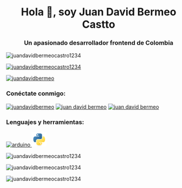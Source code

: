 <h1 align="center">Hola 👋, soy Juan David Bermeo Castto</h1>
<h3 align="center">Un apasionado desarrollador frontend de Colombia</h3>

<p align="left"> <img src="https://komarev.com/ghpvc/?username=juandavidbermeocastro1234&label=Profile%20views&color=0e75b6&style=flat" alt="juandavidbermeocastro1234" /> </p> <p align="left"

> <a href="https://github.com/ryo-ma/github-profile-trophy"><img src="https://github-profile-trophy.vercel.app/?username=juandavidbermeocastro1234" alt="juandavidbermeocastro1234" /></a> </p>

<p align="left"> <a href="https://twitter.com/juandavidbermeo" target="blank"><img src="https://img.shields.io/twitter/follow/juandavidbermeo?logo=twitter&style=for-the-badge" alt="juandavidbermeo" /></a> </p>

<h3 align="left">Conéctate conmigo:</h3>
<p align="left">
<a href="https://twitter.com/juandavidbermeo" target="blank"><img align="center" src="https://raw.githubusercontent.com/rahuldkjain/github-profile-readme-generator/master/src/images/icons/Social/twitter.svg" alt="juandavidbermeo" height="30" width="40" /></a>
<a href="https://fb.com/juan david bermeo" target="blank"><img align="center" src="https://raw.githubusercontent.com/rahuldkjain/github-profile-readme-generator/master/src/images/icons/Social/facebook.svg" alt="juan david bermeo" height="30" width="40" /></a>
<a href="https://instagram.com/juan david bermeo" target="blank"><img align="center" src="https://raw.githubusercontent.com/rahuldkjain/github-profile-readme-generator/master/src/images/icons/Social/instagram.svg" alt="juan david bermeo" height="30" width="40" /></a>
</p>

<h3 align="left">Lenguajes y herramientas:</h3>
<p align="left"> <a href="https://www.arduino.cc/" target="_blank" rel="noreferrer"> <img src="https://cdn.worldvectorlogo.com/logos/arduino-1.svg" alt="arduino" width="40" height="40"/> </a> <a href="https://www.python.org" target="_blank" rel="noreferrer"> <img src="https://raw.githubusercontent.com/devicons/devicon/master/icons/python/python-original.svg" alt="python" width="40" height="40"/> </a> </p>

<p><img align="izquierda" src="https://github-readme-stats.vercel.app/api/top-langs?username=juandavidbermeocastro1234&show_icons=true&locale=es&layout=compact" alt="juandavidbermeocastro1234" /></p>

<p> <img align="centro" src="https://github-readme-stats.vercel.app/api?username=juandavidbermeocastro1234&show_icons=true&locale=es" alt="juandavidbermeocastro1234" /></p>

<p><img align="centro" src="https://github-readme-streak-stats.herokuapp.com/?user=juandavidbermeocastro1234&" alt="juandavidbermeocastro1234" /></p>
